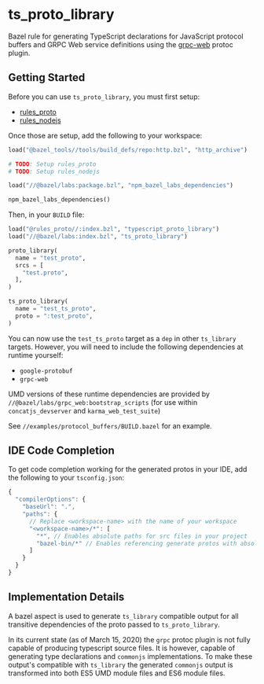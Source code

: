 # ts_proto_library

Bazel rule for generating TypeScript declarations for JavaScript protocol buffers 
and GRPC Web service definitions using the [grpc-web](https://github.com/grpc/grpc-web)
protoc plugin.

## Getting Started

Before you can use `ts_proto_library`, you must first setup:

- [rules_proto](https://github.com/bazelbuild/rules_proto)
- [rules_nodejs](https://github.com/bazelbuild/rules_nodejs)

Once those are setup, add the following to your workspace:

```python
load("@bazel_tools//tools/build_defs/repo:http.bzl", "http_archive")

# TODO: Setup rules_proto
# TODO: Setup rules_nodejs

load("//@bazel/labs:package.bzl", "npm_bazel_labs_dependencies")

npm_bazel_labs_dependencies()
```

Then, in your `BUILD` file:

```python
load("@rules_proto//:index.bzl", "typescript_proto_library")
load("//@bazel/labs:index.bzl", "ts_proto_library")

proto_library(
  name = "test_proto",
  srcs = [
    "test.proto",
  ],
)

ts_proto_library(
  name = "test_ts_proto",
  proto = ":test_proto",
)
```

You can now use the `test_ts_proto` target as a `dep` in other `ts_library` targets. However, you will need to include the following dependencies at runtime yourself:

- `google-protobuf`
- `grpc-web`

UMD versions of these runtime dependencies are provided by `//@bazel/labs/grpc_web:bootstrap_scripts` (for use within `concatjs_devserver` and `karma_web_test_suite`)

See `//examples/protocol_buffers/BUILD.bazel` for an example.

## IDE Code Completion

To get code completion working for the generated protos in your IDE, add the following to your
`tsconfig.json`:

```js
{
  "compilerOptions": {
    "baseUrl": ".",
    "paths": {
      // Replace <workspace-name> with the name of your workspace
      "<workspace-name>/*": [
        "*", // Enables absolute paths for src files in your project
        "bazel-bin/*" // Enables referencing generate protos with absolute paths
      ]
    }
  }
}
```

## Implementation Details
A bazel aspect is used to generate `ts_library` compatible output for all transitive
dependencies of the proto passed to `ts_proto_library`.

In its current state (as of March 15, 2020) the `grpc` protoc plugin is not fully capable of
producing typescript source files. It is however, capable of generating type declarations and
`commonjs` implementations. To make these output's compatible with `ts_library` the generated
`commonjs` output is transformed into both ES5 UMD module files and ES6 module files.
